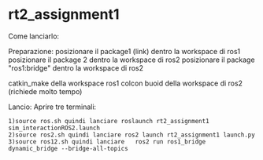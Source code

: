 # rt2_assignment1
Come lanciarlo:

Preparazione:
posizionare il package1 (link) dentro la workspace di ros1
posizionare il package 2 dentro la workspace di ros2
posizionare il package "ros1:bridge" dentro la workspace di ros2

catkin_make della workspace ros1
colcon buoid della workspace di ros2 (richiede molto tempo)

Lancio:
Aprire tre terminali:
```
1)source ros.sh quindi lanciare roslaunch rt2_assignment1 sim_interactionROS2.launch
2)source ros2.sh quindi lanciare ros2 launch rt2_assignment1 launch.py
3)source ros12.sh quindi lanciare   ros2 run ros1_bridge dynamic_bridge --bridge-all-topics
```


